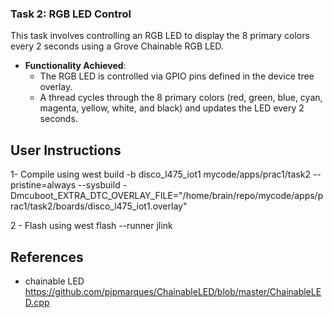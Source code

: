 ### Task 2: RGB LED Control
This task involves controlling an RGB LED to display the 8 primary colors every 2 seconds using a Grove Chainable RGB LED.  
- **Functionality Achieved**:
  - The RGB LED is controlled via GPIO pins defined in the device tree overlay.
  - A thread cycles through the 8 primary colors (red, green, blue, cyan, magenta, yellow, white, and black) and updates the LED every 2 seconds.


## User Instructions
1- Compile using west build -b disco_l475_iot1 mycode/apps/prac1/task2 --pristine=always --sysbuild -Dmcuboot_EXTRA_DTC_OVERLAY_FILE="/home/brain/repo/mycode/apps/prac1/task2/boards/disco_l475_iot1.overlay"

2 - Flash using  west flash --runner jlink
 
## References 
- chainable LED https://github.com/pjpmarques/ChainableLED/blob/master/ChainableLED.cpp